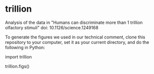trillion
========

Analysis of the data in "Humans can discriminate more than 1 trillion olfactory stimuli" doi: 10.1126/science.1249168

To generate the figures we used in our technical comment, clone this repository to your computer, set it as your current directory, and do the following in Python:

import trillion

trillion.figs()



